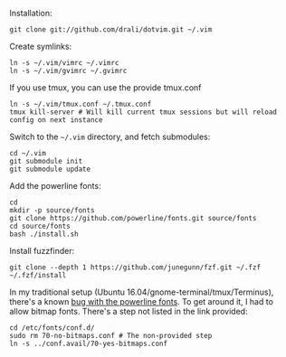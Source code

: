 Installation:

    git clone git://github.com/drali/dotvim.git ~/.vim

Create symlinks:

    ln -s ~/.vim/vimrc ~/.vimrc
    ln -s ~/.vim/gvimrc ~/.gvimrc

If you use tmux, you can use the provide tmux.conf

    ln -s ~/.vim/tmux.conf ~/.tmux.conf
    tmux kill-server # Will kill current tmux sessions but will reload config on next instance

Switch to the `~/.vim` directory, and fetch submodules:

    cd ~/.vim
    git submodule init
    git submodule update

Add the powerline fonts:

    cd
    mkdir -p source/fonts
    git clone https://github.com/powerline/fonts.git source/fonts
    cd source/fonts
    bash ./install.sh

Install fuzzfinder:

    git clone --depth 1 https://github.com/junegunn/fzf.git ~/.fzf
    ~/.fzf/install

In my traditional setup (Ubuntu 16.04/gnome-terminal/tmux/Terminus), there's a known [bug with the powerline fonts](https://github.com/powerline/fonts/issues/50). To get around it, I had to allow bitmap fonts. There's a step not listed in the link provided:

    cd /etc/fonts/conf.d/
    sudo rm 70-no-bitmaps.conf # The non-provided step
    ln -s ../conf.avail/70-yes-bitmaps.conf
